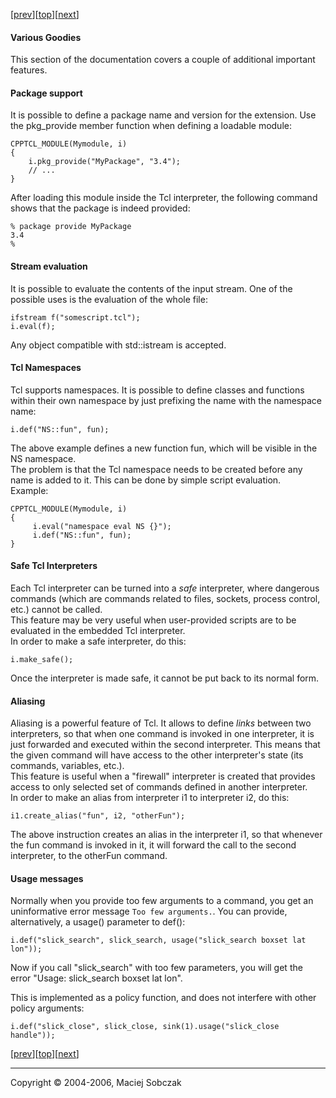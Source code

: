 [[prev](callpolicies.md)][[top](README.md)][[next](errors.md)]  

#### Various Goodies  

This section of the documentation covers a couple of additional important features.  

#### <a name="packages"></a>Package support

It is possible to define a package name and version for the extension. Use the pkg_provide member function when defining a loadable module:  

```
CPPTCL_MODULE(Mymodule, i)  
{  
    i.pkg_provide("MyPackage", "3.4");  
    // ...  
}  
```

After loading this module inside the Tcl interpreter, the following command shows that the package is indeed provided:  

```
% package provide MyPackage  
3.4  
%  
```

#### <a name="streameval"></a>Stream evaluation

It is possible to evaluate the contents of the input stream. One of the possible uses is the evaluation of the whole file:  

```
ifstream f("somescript.tcl");  
i.eval(f);  
```

Any object compatible with std::istream is accepted.  

#### <a name="namespaces"></a>Tcl Namespaces

Tcl supports namespaces. It is possible to define classes and functions within their own namespace by just prefixing the name with the namespace name:  

```
i.def("NS::fun", fun);  
```

The above example defines a new function fun, which will be visible in the NS namespace.  
The problem is that the Tcl namespace needs to be created before any name is added to it. This can be done by simple script evaluation.  
Example:  

```
CPPTCL_MODULE(Mymodule, i)  
{  
     i.eval("namespace eval NS {}");  
     i.def("NS::fun", fun);  
}  
```

#### <a name="safe"></a>Safe Tcl Interpreters

Each Tcl interpreter can be turned into a <span style="font-style: italic;">safe</span> interpreter, where dangerous commands (which are commands related to files, sockets, process control, etc.) cannot be called.  
This feature may be very useful when user-provided scripts are to be evaluated in the embedded Tcl interpreter.  
In order to make a safe interpreter, do this:  

```
i.make_safe();  
```

Once the interpreter is made safe, it cannot be put back to its normal form.  

#### <a name="aliasing"></a>Aliasing

Aliasing is a powerful feature of Tcl. It allows to define <span style="font-style: italic;">links</span> between two interpreters, so that when one command is invoked in one interpreter, it is just forwarded and executed within the second interpreter. This means that the given command will have access to the other interpreter's state (its commands, variables, etc.).  
This feature is useful when a "firewall" interpreter is created that provides access to only selected set of commands defined in another interpreter.  
In order to make an alias from interpreter i1 to interpreter i2, do this:  

```
i1.create_alias("fun", i2, "otherFun");  
```

The above instruction creates an alias in the interpreter i1, so that whenever the fun command is invoked in it, it will forward the call to the second interpreter, to the otherFun command.  

#### <a name="usage">Usage messages</a>

Normally when you provide too few arguments to a command, you get an uninformative error message `Too few arguments.`. You can provide, alternatively,
a usage() parameter to def():

```
i.def("slick_search", slick_search, usage("slick_search boxset lat lon"));
```

Now if you call "slick_search" with too few parameters, you will get the error "Usage: slick_search boxset lat lon".

This is implemented as a policy function, and does not interfere with other policy arguments:
```
i.def("slick_close", slick_close, sink(1).usage("slick_close handle"));
```

[[prev](callpolicies.md)][[top](README.md)][[next](errors.md)]  

* * *

Copyright © 2004-2006, Maciej Sobczak
